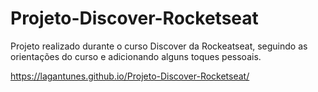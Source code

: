 # Projeto-Discover-Rocketseat
Projeto realizado durante o curso Discover da Rockeatseat, seguindo as orientações do curso e adicionando alguns toques pessoais.

https://lagantunes.github.io/Projeto-Discover-Rocketseat/
